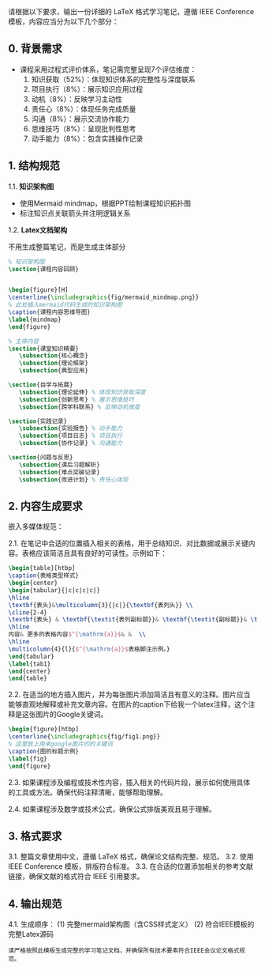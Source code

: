 请根据以下要求，输出一份详细的 LaTeX 格式学习笔记，遵循 IEEE Conference 模板，内容应当分为以下几个部分：

## 0. 背景需求
- 课程采用过程式评价体系，笔记需完整呈现7个评估维度：
  1. 知识获取（52%）：体现知识体系的完整性与深度联系
  2. 项目执行（8%）：展示知识应用过程
  3. 动机（8%）：反映学习主动性
  4. 责任心（8%）：体现任务完成质量
  5. 沟通（8%）：展示交流协作能力
  6. 思维技巧（8%）：呈现批判性思考
  7. 动手能力（8%）：包含实践操作记录

## 1. 结构规范
1.1. **知识架构图**
   - 使用Mermaid mindmap，根据PPT绘制课程知识拓扑图
   - 标注知识点关联箭头并注明逻辑关系

1.2. **Latex文档架构**

不用生成整篇笔记，而是生成主体部分

```latex
% 知识架构图
\section{课程内容回顾}


\begin{figure}[H]
\centerline{\includegraphics{fig/mermaid_mindmap.png}}
% 此处插入mermaid代码生成的知识架构图
\caption{课程内容思维导图}
\label{mindmap}
\end{figure}

% 主体内容
\section{课堂知识精要}
   \subsection{核心概念}
   \subsection{理论框架}
   \subsection{典型应用}

\section{自学与拓展}
   \subsection{理论延伸} % 体现知识获取深度
   \subsection{创新思考} % 展示思维技巧
   \subsection{跨学科联系} % 反映动机维度

\section{实践记录}
   \subsection{实验报告} % 动手能力
   \subsection{项目日志} % 项目执行
   \subsection{协作记录} % 沟通能力

\section{问题与反思}
   \subsection{课后习题解析}
   \subsection{难点突破记录}
   \subsection{改进计划} % 责任心体现
```

## 2. 内容生成要求
嵌入多媒体规范：

2.1. 在笔记中合适的位置插入相关的表格，用于总结知识、对比数据或展示关键内容。表格应该简洁且具有良好的可读性。示例如下：
```latex
\begin{table}[htbp]
\caption{表格类型样式}
\begin{center}
\begin{tabular}{|c|c|c|c|}
\hline
\textbf{表头}&\multicolumn{3}{|c|}{\textbf{表列头}} \\
\cline{2-4} 
\textbf{表头} & \textbf{\textit{表列副标题}}& \textbf{\textit{副标题}}& \textbf{\textit{副标题}} \\
\hline
内容& 更多的表格内容$^{\mathrm{a}}$& &  \\
\hline
\multicolumn{4}{l}{$^{\mathrm{a}}$表格脚注示例。}
\end{tabular}
\label{tab1}
\end{center}
\end{table}
```

2.2. 在适当的地方插入图片，并为每张图片添加简洁且有意义的注释。图片应当能够直观地解释或补充文章内容。在图片的caption下给我一个latex注释，这个注释是这张图片的Google关键词。

```latex
\begin{figure}[htbp]
\centerline{\includegraphics{fig/fig1.png}}
% 这里放上用来google图片的的关键词
\caption{图的标题示例}
\label{fig}
\end{figure}
```

2.3. 如果课程涉及编程或技术性内容，插入相关的代码片段，展示如何使用具体的工具或方法。确保代码注释清晰，能够帮助理解。

2.4. 如果课程涉及数学或技术公式，确保公式排版美观且易于理解。

## 3. 格式要求

3.1. 整篇文章使用中文，遵循 LaTeX 格式，确保论文结构完整、规范。
3.2. 使用 IEEE Conference 模板，排版符合标准。
3.3. 在合适的位置添加相关的参考文献链接，确保文献的格式符合 IEEE 引用要求。

## 4. 输出规范
4.1. 生成顺序：
   (1) 完整mermaid架构图（含CSS样式定义）
   (2) 符合IEEE模板的完整Latex源码

```
请严格按照此模板生成完整的学习笔记文档，并确保所有技术要素符合IEEE会议论文格式规范。
